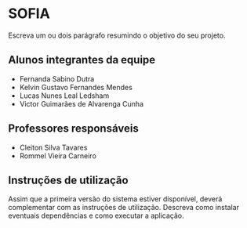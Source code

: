 # SOFIA

Escreva um ou dois parágrafo resumindo o objetivo do seu projeto.

## Alunos integrantes da equipe

* Fernanda Sabino Dutra
* Kelvin Gustavo Fernandes Mendes
* Lucas Nunes Leal Ledsham
* Victor Guimarães de Alvarenga Cunha

## Professores responsáveis

* Cleiton Silva Tavares
* Rommel Vieira Carneiro

## Instruções de utilização

Assim que a primeira versão do sistema estiver disponível, deverá complementar com as instruções de utilização. Descreva como instalar eventuais dependências e como executar a aplicação.
